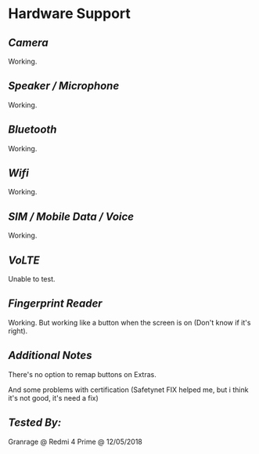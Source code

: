 # Hardware Support

## _Camera_

Working.

## _Speaker / Microphone_

Working.

## _Bluetooth_

Working.

## _Wifi_

Working.

## _SIM / Mobile Data / Voice_

Working.

## _VoLTE_

Unable to test.

## _Fingerprint Reader_

Working.
But working like a button when the screen is on (Don't know if it's right).

## _Additional Notes_

There's no option to remap buttons on Extras.

And some problems with certification (Safetynet FIX helped me, but i think it's not good, it's need a fix)

## _Tested By:_

Granrage @ Redmi 4 Prime @ 12/05/2018
